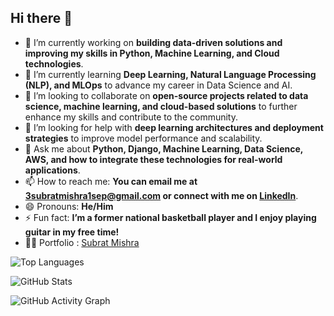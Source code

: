 ## Hi there 👋

<!--
**Subrat1920/Subrat1920** is a ✨ _special_ ✨ repository because its `README.md` (this file) appears on your GitHub profile.

Here are some ideas to get you started:
-->

- 🔭 I’m currently working on **building data-driven solutions and improving my skills in Python, Machine Learning, and Cloud technologies**.  
- 🌱 I’m currently learning **Deep Learning, Natural Language Processing (NLP), and MLOps** to advance my career in Data Science and AI.  
- 👯 I’m looking to collaborate on **open-source projects related to data science, machine learning, and cloud-based solutions** to further enhance my skills and contribute to the community.  
- 🤔 I’m looking for help with **deep learning architectures and deployment strategies** to improve model performance and scalability.  
- 💬 Ask me about **Python, Django, Machine Learning, Data Science, AWS, and how to integrate these technologies for real-world applications**.  
- 📫 How to reach me: **You can email me at 3subratmishra1sep@gmail.com or connect with me on [LinkedIn](https://www.linkedin.com/in/subrat-mishra-579a41240/)**.  
- 😄 Pronouns: **He/Him**  
- ⚡ Fun fact: **I’m a former national basketball player and I enjoy playing guitar in my free time!**  
- 🧑‍🦰 Portfolio : [Subrat Mishra](https://mishra-subrat.netlify.app)


<!-- GitHub Top Languages -->
![Top Languages](https://github-readme-stats.vercel.app/api/top-langs/?username=Subrat1920&layout=compact&theme=dark)


<!-- GitHub Stats Card -->
![GitHub Stats](https://github-readme-stats.vercel.app/api?username=Subrat1920&show_icons=true&theme=dark)

<!-- GitHub Streak Card
![GitHub Streak](https://streak-stats.demolab.com/?user=Subrat1920&theme=dark) -->

<!-- GitHub Activity Graph -->
![GitHub Activity Graph](https://github-readme-activity-graph.vercel.app/graph?username=Subrat1920&theme=github-dark)

<!-- ## 🚧 Project Status

![Build Status](https://img.shields.io/github/workflow/status/username/repository-name/CI?label=CI&logo=github&style=for-the-badge) -->


<!-- GitHub Trophies
[![Trophy](https://github-profile-trophy.vercel.app/?username=Subrat1920&theme=dark)](https://github.com/ryo-ma/github-profile-trophy) -->
